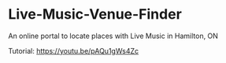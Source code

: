 # Live-Music-Venue-Finder
An online portal to locate places with Live Music in Hamilton, ON

Tutorial: https://youtu.be/pAQu1gWs4Zc
